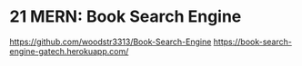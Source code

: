 # 21 MERN: Book Search Engine

https://github.com/woodstr3313/Book-Search-Engine
https://book-search-engine-gatech.herokuapp.com/
